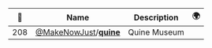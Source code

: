 |:star2: | Name | Description | 🌍|
|---|---|---|---|
|208|[@MakeNowJust](https://github.com/MakeNowJust)/[**quine**](https://github.com/MakeNowJust/quine)|Quine Museum||

